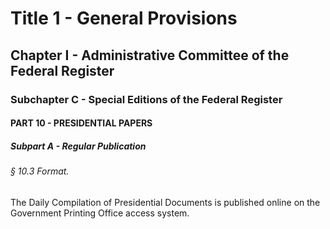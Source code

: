 
# Title 1 - General Provisions
## Chapter I - Administrative Committee of the Federal Register
### Subchapter C - Special Editions of the Federal Register
#### PART 10 - PRESIDENTIAL PAPERS
##### Subpart A - Regular Publication
###### § 10.3 Format.

The Daily Compilation of Presidential Documents is published online on the Government Printing Office access system.
